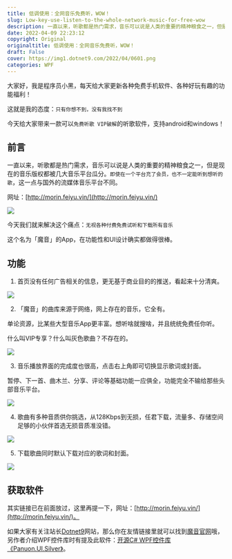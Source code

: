 ```yaml
---
title: 低调使用：全网音乐免费听，WOW！
slug: Low-key-use-listen-to-the-whole-network-music-for-free-wow
description: 一直以来，听歌都是热门需求，音乐可以说是人类的重要的精神粮食之一，但是现在的音乐版权都被几大音乐平台瓜分。`即使在一个平台充了会员，也不一定能听到想听的歌`，这一点与国外的流媒体音乐平台不同。
date: 2022-04-09 22:23:12
copyright: Original
originaltitle: 低调使用：全网音乐免费听，WOW！
draft: False
cover: https://img1.dotnet9.com/2022/04/0601.png
categories: WPF
---
```


大家好，我是程序员小黑，每天给大家更新各种免费手机软件、各种好玩有趣的功能福利！

这就是我的态度：`只有你想不到，没有我找不到`

今天给大家带来一款可以`免费听歌 VIP破解`的听歌软件，支持android和windows！

## 前言

一直以来，听歌都是热门需求，音乐可以说是人类的重要的精神粮食之一，但是现在的音乐版权都被几大音乐平台瓜分。`即使在一个平台充了会员，也不一定能听到想听的歌`，这一点与国外的流媒体音乐平台不同。

网址：[http://morin.feiyu.vin/](http://morin.feiyu.vin/)

![](https://img1.dotnet9.com/2022/04/0601.png)

今天我们就来解决这个痛点：`无视各种付费免费试听和下载所有音乐`

这个名为「魔音」的App，在功能性和UI设计确实都做得很棒。

## 功能

1. 首页没有任何广告相关的信息，更无基于商业目的的推送，看起来十分清爽。

![](https://img1.dotnet9.com/2022/04/0602.png)

2. 「魔音」的曲库来源于网络，网上存在的音乐，它全有。

单论资源，比某些大型音乐App更丰富。想听啥就搜啥，并且统统免费任你听。

什么叫VIP专享？什么叫灰色歌曲？不存在的。

![](https://img1.dotnet9.com/2022/04/0603.gif)

3. 音乐播放界面的完成度也很高，点击右上角即可切换显示歌词或封面。

暂停、下一首、曲木兰、分享、评论等基础功能一应俱全，功能完全不输给那些头部音乐平台。

![](https://img1.dotnet9.com/2022/04/0604.gif)

4. 歌曲有多种音质供你挑选，从128Kbps到无损，任君下载，流量多、存储空间足够的小伙伴首选无损音质准没错。

![](https://img1.dotnet9.com/2022/04/0605.png)

5. 下载歌曲同时默认下载对应的歌词和封面。

![](https://img1.dotnet9.com/2022/04/0606.png)

## 获取软件

其实链接已在前面放过，这里再提一下，网址：[http://morin.feiyu.vin/](http://morin.feiyu.vin/)。

如果大家有关注站长[Dotnet9](https://dotnet9.com)网站，那么你在友情链接里就可以找到[魔音官网](http://feiyu.vin/)哦，另作者介绍WPF控件库时有提及此软件：[开源C# WPF控件库《Panuon.UI.Silver》](https://dotnet9.com/2019/12/Panuon-UI-Silver)。